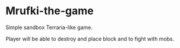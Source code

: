 # Mrufki-the-game

Simple sandbox Terraria-like game.

Player will be able to destroy and place block and to fight with mobs.
